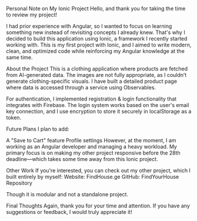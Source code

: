 Personal Note on My Ionic Project
Hello, and thank you for taking the time to review my project!

I had prior experience with Angular, so I wanted to focus on learning something new instead of revisiting concepts I already knew. That's why I decided to build this application using Ionic, a framework I recently started working with. This is my first project with Ionic, and I aimed to write modern, clean, and optimized code while reinforcing my Angular knowledge at the same time.

About the Project
This is a clothing application where products are fetched from AI-generated data. The images are not fully appropriate, as I couldn’t generate clothing-specific visuals. I have built a detailed product page where data is accessed through a service using Observables.

For authentication, I implemented registration & login functionality that integrates with Firebase. The login system works based on the user's email key connection, and I use encryption to store it securely in localStorage as a token.

Future Plans
I plan to add:

A "Save to Cart" feature
Profile settings
However, at the moment, I am working as an Angular developer and managing a heavy workload. My primary focus is on making my other project responsive before the 28th deadline—which takes some time away from this Ionic project.

Other Work
If you're interested, you can check out my other project, which I built entirely by myself:
 Website: FindHouse.ge
 GitHub: FindYourHouse Repository

Though it is modular and not a standalone project.

Final Thoughts
Again, thank you for your time and attention. If you have any suggestions or feedback, I would truly appreciate it! 
